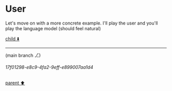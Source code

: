 # User

Let's move on with a more concrete example. I'll play the user and you'll play the language model (should feel natural)

[child ⬇️](#17f01298-e8c9-4fa2-9eff-e899007aa1d4)

---

(main branch ⎇)
###### 17f01298-e8c9-4fa2-9eff-e899007aa1d4
[parent ⬆️](#aaa2fea7-2f9a-468c-aa92-4390c5656997)

